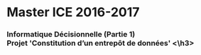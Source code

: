 <h1>Master ICE 2016-2017</h1>
<h3>
Informatique Décisionnelle (Partie 1) <br>
Projet 'Constitution d’un entrepôt de données' 
<\h3>
